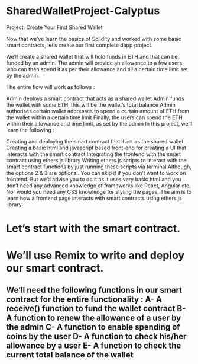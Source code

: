 # SharedWalletProject-Calyptus
Project: Create Your First Shared Wallet

Now that we’ve learn the basics of Solidity and worked with some basic smart contracts, let’s create our first complete dapp project.

We’ll create a shared wallet that will hold funds in ETH and that can be funded by an admin. The admin will provide an allowance to a few users who can then spend it as per their allowance and till a certain time limit set by the admin.

The entire flow will work as follows :

Admin deploys a smart contract that acts as a shared wallet
Admin funds the wallet with some ETH, this will be the wallet’s total balance
Admin authorises certain wallet addresses to spend a certain amount of ETH from the wallet within a certain time limit
Finally, the users can spend the ETH within their allowance and time limit, as set by the admin
In this project, we’ll learn the following :

Creating and deploying the smart contract that’ll act as the shared wallet
Creating a basic html and javascript based front-end for creating a UI that interacts with the smart contract
Integrating the frontend with the smart contract using ethers.js library
Writing ethers.js scripts to interact with the smart contract functions by just running these scripts via terminal
Although, the options 2 & 3 are optional. You can skip it if you don’t want to work on frontend. But we’d advise you to do it as it uses very basic html and you don’t need any advanced knowledge of frameworks like React, Angular etc. Nor would you need any CSS knowledge for styling the pages. The aim is to learn how a frontend page interacts with smart contracts using ethers.js library.

# Let’s start with the smart contract. 
# We’ll use Remix to write and deploy our smart contract.
We’ll need the following functions in our smart contract for the entire functionality :
  A- A receive() function to fund the wallet contract
  B- A function to renew the allowance of a user by the admin
  C- A function to enable spending of coins by the user
  D- A function to check his/her allowance by a user
  E- A function to check the current total balance of the wallet
  ------------------------------------------------------------------------------------------------------------------------------------------------------------
